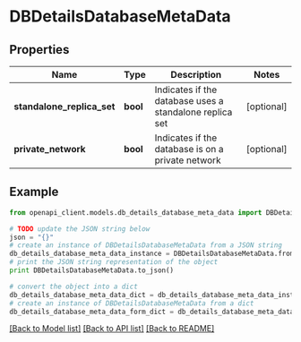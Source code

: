 # DBDetailsDatabaseMetaData


## Properties
Name | Type | Description | Notes
------------ | ------------- | ------------- | -------------
**standalone_replica_set** | **bool** | Indicates if the database uses a standalone replica set | [optional] 
**private_network** | **bool** | Indicates if the database is on a private network | [optional] 

## Example

```python
from openapi_client.models.db_details_database_meta_data import DBDetailsDatabaseMetaData

# TODO update the JSON string below
json = "{}"
# create an instance of DBDetailsDatabaseMetaData from a JSON string
db_details_database_meta_data_instance = DBDetailsDatabaseMetaData.from_json(json)
# print the JSON string representation of the object
print DBDetailsDatabaseMetaData.to_json()

# convert the object into a dict
db_details_database_meta_data_dict = db_details_database_meta_data_instance.to_dict()
# create an instance of DBDetailsDatabaseMetaData from a dict
db_details_database_meta_data_form_dict = db_details_database_meta_data.from_dict(db_details_database_meta_data_dict)
```
[[Back to Model list]](../README.md#documentation-for-models) [[Back to API list]](../README.md#documentation-for-api-endpoints) [[Back to README]](../README.md)


